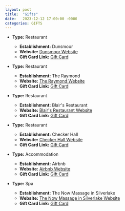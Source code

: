 ```yaml
---
layout: post
title:  "Gifts"
date:   2023-12-12 17:00:00 -0000
categories: GIFTS
---
```


- **Type:** Restaurant
  - **Establishment:** Dunsmoor
  - **Website:** [Dunsmoor Website](https://www.dunsmoor.la/)
  - **Gift Card Link:** [Gift Card](https://www.toasttab.com/dunsmoor-3501-eagle-rock-boulevard/giftcards)

- **Type:** Restaurant
  - **Establishment:** The Raymond
  - **Website:** [The Raymond Website](https://theraymond.com/)
  - **Gift Card Link:** [Gift Card](https://www.toasttab.com/theraymond1886/giftcards)

- **Type:** Restaurant
  - **Establishment:** Blair's Restaurant
  - **Website:** [Blair's Restaurant Website](https://blairsrestaurant.com/eagle-rock)
  - **Gift Card Link:** [Gift Card](https://squareup.com/gift/BF2H0BTAYA99T/order)

- **Type:** Restaurant
  - **Establishment:** Checker Hall
  - **Website:** [Checker Hall Website](https://www.checkerhall.com/)
  - **Gift Card Link:** [Gift Card](https://www.toasttab.com/checker-hall-104-north-avenue-56-2nd-floor/giftcards)

- **Type:** Accommodation
  - **Establishment:** Airbnb
  - **Website:** [Airbnb Website](https://www.airbnb.com/)
  - **Gift Card Link:** [Gift Card](https://www.airbnb.com/giftcards)

- **Type:** Spa
  - **Establishment:** The Now Massage in Silverlake
  - **Website:** [The Now Massage in Silverlake Website](https://thenowmassage.com/silver-lake/)
  - **Gift Card Link:** [Gift Card](https://thenowmassage.com/gift-cards/)


